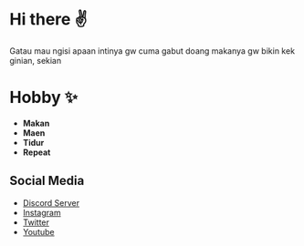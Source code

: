 # Hi there ✌
Gatau mau ngisi apaan intinya gw cuma gabut doang makanya gw bikin kek ginian, sekian

# Hobby ✨

- **Makan**
- **Maen**
- **Tidur**
- **Repeat**

## Social Media
- [Discord Server](https://discord.gg/m9aMn95ptD)
- [Instagram](https://instagram.com/palaliip)
- [Twitter](https://twitter.com/palaliip)
- [Youtube](https://www.youtube.com/channel/UCe6NiuV3AeTVQstUi9Z7gog)
